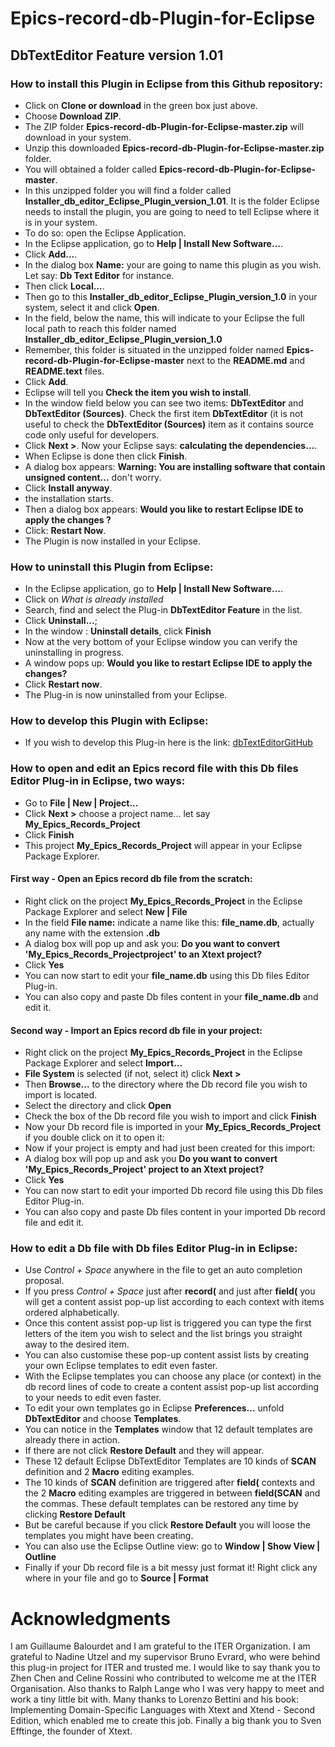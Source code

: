 # Epics-record-db-Plugin-for-Eclipse

## DbTextEditor Feature version 1.01

### How to install this Plugin in Eclipse from this Github repository:

- Click on **Clone or download** in the green box just above.
- Choose **Download ZIP**.
- The ZIP folder **Epics-record-db-Plugin-for-Eclipse-master.zip** will download in your system.
- Unzip this downloaded **Epics-record-db-Plugin-for-Eclipse-master.zip** folder.
- You will obtained a folder called **Epics-record-db-Plugin-for-Eclipse-master**.
- In this unzipped folder you will find a folder called **Installer_db_editor_Eclipse_Plugin_version_1.01**. It is the folder Eclipse needs to install the plugin, you are going to need to tell Eclipse where it is in your system.
- To do so: open the Eclipse Application.
- In the Eclipse application, go to **Help | Install New Software...**.
- Click **Add...**.
- In the dialog box **Name:** your are going to name this plugin as you wish. Let say: **Db Text Editor** for instance.
- Then click **Local...**.
- Then go to this **Installer_db_editor_Eclipse_Plugin_version_1.0** in your system, select it and click **Open**.
- In the field, below the name, this will indicate to your Eclipse the full local path to reach this folder named **Installer_db_editor_Eclipse_Plugin_version_1.0**
- Remember, this folder is situated in the unzipped folder named **Epics-record-db-Plugin-for-Eclipse-master**
next to the **README.md** and **README.text** files.
- Click **Add**.
- Eclipse will tell you **Check the item you wish to install**.
- In the window field below you can see two items: **DbTextEditor** and **DbTextEditor (Sources)**. Check the first item **DbTextEditor** (it is not useful to check the **DbTextEditor (Sources)** item as it contains source code only useful for developers.
- Click **Next >**. Now your Eclipse says: **calculating the dependencies...**.
- When Eclipse is done then click **Finish**.
- A dialog box appears: **Warning: You are installing software that contain unsigned content...** don't worry.
- Click **Install anyway**.
- the installation starts.
- Then a dialog box appears: **Would you like to restart Eclipse IDE to apply the changes ?**
- Click: **Restart Now**.
- The Plugin is now installed in your Eclipse.

### How to uninstall this Plugin from Eclipse:

- In the Eclipse application, go to **Help | Install New Software...**.
- Click on *What is already installed*
- Search, find and select the Plug-in **DbTextEditor Feature** in the list.
- Click **Uninstall...**;
- In the window : **Uninstall details**, click **Finish**
- Now at the very bottom of your Eclipse window you can verify the uninstalling in progress.
- A window pops up: **Would you like to restart Eclipse IDE to apply the changes?**
- Click **Restart now**.
- The Plug-in is now uninstalled from your Eclipse.

### How to develop this Plugin with Eclipse:

- If you wish to develop this Plug-in here is the link: [dbTextEditorGitHub](https://github.com/gyomGit/dbTextEditorGitHub)

### How to open and edit an Epics record file with this Db files Editor Plug-in in Eclipse, two ways:

- Go to  **File | New | Project...**
- Click **Next >** choose a project name... let say **My_Epics_Records_Project**
- Click **Finish**
- This project **My_Epics_Records_Project** will appear in your Eclipse Package Explorer.

#### First way - Open an Epics record db file from the scratch:
- Right click on the project **My_Epics_Records_Project** in the Eclipse Package Explorer and select **New | File**
- In the field **File name:** indicate a name like this: **file_name.db**, actually any name with the extension **.db**
- A dialog box will pop up and ask you: **Do you want to convert 'My_Epics_Records_Projectproject' to an Xtext project?**
- Click **Yes**
- You can now start to edit your **file_name.db** using this Db files Editor Plug-in.
- You can also copy and paste Db files content in your **file_name.db** and edit it.

#### Second way - Import an Epics record db file in your project:
- Right click on the project **My_Epics_Records_Project** in the Eclipse Package Explorer and select **Import...**
- **File System** is selected (if not, select it) click **Next >**
- Then **Browse...** to the directory where the Db record file you wish to import is located.
- Select the directory and click **Open**
- Check the box of the Db record file you wish to import and click **Finish**
- Now your Db record file is imported in your **My_Epics_Records_Project** if you double click on it to open it:
- Now if your project is empty and had just been created for this import:
- A dialog box will pop up and ask you **Do you want to convert 'My_Epics_Records_Project' project to an Xtext project?**
- Click **Yes**
- You can now start to edit your imported Db record file using this Db files Editor Plug-in.
- You can also copy and paste Db files content in your imported Db record file and edit it.

### How to edit a Db file with Db files Editor Plug-in in Eclipse:
- Use *Control + Space* anywhere in the file to get an auto completion proposal.
- If you press *Control + Space* just after **record(** and just after **field(** you will get a content assist pop-up list according to each context with items ordered alphabetically.
- Once this content assist pop-up list is triggered you can type the first letters of the item you wish to select and the list brings you straight away to the desired item.
- You can also customise these pop-up content assist lists by creating your own Eclipse templates to edit even faster.
- With the Eclipse templates you can choose any place (or context) in the db record lines of code to create a content assist pop-up list according to your needs to edit even faster.
- To edit your own templates go in Eclipse **Preferences...** unfold **DbTextEditor** and choose **Templates**.
- You can notice in the **Templates** window that 12 default templates are already there in action.
- If there are not click **Restore Default** and they will appear.
- These 12 default Eclipse DbTextEditor Templates are 10 kinds of **SCAN** definition and 2 **Macro** editing examples.
- The 10 kinds of **SCAN** definition are triggered after **field(** contexts and the 2 **Macro** editing examples are triggered in between **field(SCAN** and the commas. These default templates can be restored any time by clicking **Restore Default**
- But be careful because if you click **Restore Default** you will loose the templates you might have been creating.
- You can also use the Eclipse Outline view: go to **Window | Show View | Outline**
- Finally if your Db record file is a bit messy just format it! Right click any where in your file and go to **Source | Format**

# Acknowledgments
I am Guillaume Balourdet and I am grateful to the ITER Organization.
I am grateful to Nadine Utzel and my supervisor Bruno Evrard, who were behind this plug-in project for ITER and trusted me. I would like to say thank you to Zhen Chen and Celine Rossini who contributed to welcome me at the ITER Organisation.
Also thanks to Ralph Lange who I was very happy to meet and work a tiny little bit with.
Many thanks to Lorenzo Bettini and his book: Implementing Domain-Specific Languages with Xtext and Xtend - Second Edition, which enabled me to create this job.
Finally a big thank you to Sven Efftinge, the founder of Xtext.
